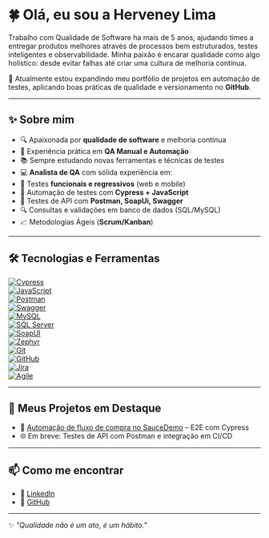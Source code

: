 # 🍀 Olá, eu sou a Herveney Lima  
Trabalho com Qualidade de Software ha mais de 5 anos, ajudando times a entregar produtos melhores através de processos bem estruturados, testes inteligentes e observabilidade. Minha paixão é encarar qualidade como algo holístico: desde evitar falhas até criar uma cultura de melhoria contínua.

🚀 Atualmente estou expandindo meu portfólio de projetos em automação de testes, aplicando boas práticas de qualidade e versionamento no **GitHub**.  

---

## ✨ Sobre mim
- 🔍 Apaixonada por **qualidade de software** e melhoria contínua  
- 🧪 Experiência prática em **QA Manual e Automação**  
- 📚 Sempre estudando novas ferramentas e técnicas de testes  
- 💻 **Analista de QA** com sólida experiência em:
- 🐞 Testes **funcionais e regressivos** (web e mobile)  
- 🤖 Automação de testes com **Cypress + JavaScript**  
- 🧩 Testes de API com **Postman, SoapUi, Swagger**  
- 🔍 Consultas e validações em banco de dados (SQL/MySQL)  
- 📈 Metodologias Ágeis (**Scrum/Kanban**)   

---

## 🛠️  Tecnologias e Ferramentas  

[![Cypress](https://img.shields.io/badge/-Cypress-17202C?style=flat&logo=cypress&logoColor=white)](https://www.cypress.io/)  
[![JavaScript](https://img.shields.io/badge/-JavaScript-F7DF1E?style=flat&logo=javascript&logoColor=black)](https://developer.mozilla.org/pt-BR/docs/Web/JavaScript)  
[![Postman](https://img.shields.io/badge/-Postman-FF6C37?style=flat&logo=postman&logoColor=white)](https://www.postman.com/)  
[![Swagger](https://img.shields.io/badge/-Swagger-85EA2D?style=flat&logo=swagger&logoColor=black)](https://swagger.io/)  
[![MySQL](https://img.shields.io/badge/-MySQL-4479A1?style=flat&logo=mysql&logoColor=white)](https://www.mysql.com/)  
[![SQL Server](https://img.shields.io/badge/-SQL%20Server-CC2927?style=flat&logo=microsoft-sql-server&logoColor=white)](https://www.microsoft.com/sql-server)  
[![SoapUI](https://img.shields.io/badge/-SoapUI-6CB33F?style=flat&logo=soapui&logoColor=white)](https://www.soapui.org/)  
[![Zephyr](https://img.shields.io/badge/-Zephyr-2E7D32?style=flat&logo=jfrog&logoColor=white)](https://zephyrproject.org/)  
[![Git](https://img.shields.io/badge/-Git-F05032?style=flat&logo=git&logoColor=white)](https://git-scm.com/)  
[![GitHub](https://img.shields.io/badge/-GitHub-181717?style=flat&logo=github&logoColor=white)](https://github.com/herveney)  
[![Jira](https://img.shields.io/badge/-Jira-0052CC?style=flat&logo=jira&logoColor=white)](https://www.atlassian.com/software/jira)  
[![Agile](https://img.shields.io/badge/-Agile-2496ED?style=flat&logo=agile&logoColor=white)](https://en.wikipedia.org/wiki/Agile_software_development)  
  

---

## 📂 Meus Projetos em Destaque  

- 🤖 [Automação de fluxo de compra no SauceDemo](https://github.com/herveney/automacao-cypress) – E2E com Cypress  
- 🌐 Em breve: Testes de API com Postman e integração em CI/CD  

---

## 📫 Como me encontrar  

- 💼 [LinkedIn](https://www.linkedin.com/in/herveneylima/)  
- 🐙 [GitHub](https://github.com/herveney)  

---
✨ *"Qualidade não é um ato, é um hábito."*  
